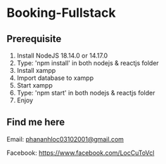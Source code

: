 # Booking-Fullstack
## Prerequisite
1. Install NodeJS 18.14.0 or 14.17.0
2. Type: 'npm install' in both nodejs & reactjs folder
3. Install xampp
4. Import database to xampp
5. Start xampp
6. Type: 'npm start' in both nodejs & reactjs folder
7. Enjoy

## Find me here

Email: phananhloc03102001@gmail.com

Facebook: https://www.facebook.com/LocCuToVcl
